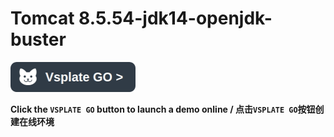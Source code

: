 # Tomcat 8.5.54-jdk14-openjdk-buster

<a href="https://www.vsplate.com/?docker-compose=https://github.com/vsplate/dcenvs/tomcat/8.5.54-jdk14-openjdk-buster"><img alt="VSPLATE GO" src="https://raw.githubusercontent.com/vsplate/images/master/vsgo_btn.png" width="200px"></a>

**Click the `VSPLATE GO` button to launch a demo online / 点击`VSPLATE GO`按钮创建在线环境**